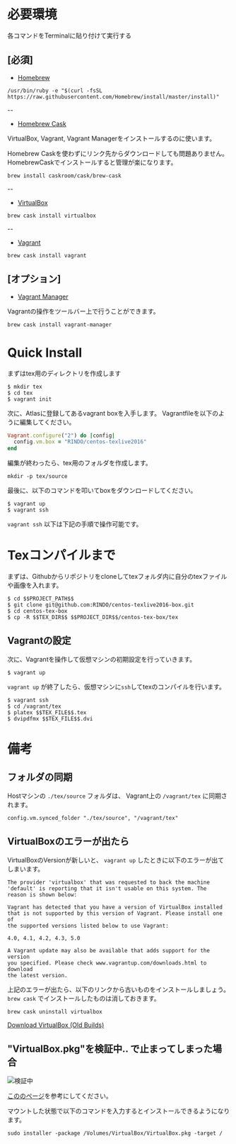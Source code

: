 # 必要環境

各コマンドをTerminalに貼り付けて実行する

## [必須]

* [Homebrew](http://brew.sh/index_ja.html)

```
/usr/bin/ruby -e "$(curl -fsSL https://raw.githubusercontent.com/Homebrew/install/master/install)"
```
--

* [Homebrew Cask](https://caskroom.github.io/)

VirtualBox, Vagrant, Vagrant Managerをインストールするのに使います。

Homebrew Caskを使わずにリンク先からダウンロードしても問題ありません。
HomebrewCaskでインストールすると管理が楽になります。

```
brew install caskroom/cask/brew-cask
```

--

* [VirtualBox](https://www.virtualbox.org/)

```
brew cask install virtualbox
```

--

* [Vagrant](https://www.vagrantup.com/)

```
brew cask install vagrant
```

## [オプション]

* [Vagrant Manager](http://vagrantmanager.com/)

Vagrantの操作をツールバー上で行うことができます。

```
brew cask install vagrant-manager
```

# Quick Install

まずはtex用のディレクトリを作成します 

```
$ mkdir tex
$ cd tex
$ vagrant init 
```

次に、Atlasに登録してあるvagrant boxを入手します。
Vagrantfileを以下のように編集してください。

```ruby
Vagrant.configure("2") do |config|
  config.vm.box = "RINDO/centos-texlive2016"
end
```

編集が終わったら、tex用のフォルダを作成します。

```
mkdir -p tex/source
```

最後に、以下のコマンドを叩いてboxをダウンロードしてください。

```
$ vagrant up
$ vagrant ssh
```

`vagrant ssh` 以下は下記の手順で操作可能です。

# Texコンパイルまで

まずは、Githubからリポジトリをcloneしてtexフォルダ内に自分のtexファイルや画像を入れます。

```
$ cd $$PROJECT_PATH$$
$ git clone git@github.com:RINDO/centos-texlive2016-box.git
$ cd centos-tex-box
$ cp -R $$TEX_DIR$$ $$PROJECT_DIR$$/centos-tex-box/tex
```

## Vagrantの設定

次に、Vagrantを操作して仮想マシンの初期設定を行っていきます。

```
$ vagrant up
```

`vagrant up` が終了したら、仮想マシンに`ssh`してtexのコンパイルを行います。

```
$ vagrant ssh
$ cd /vagrant/tex
$ platex $$TEX_FILE$$.tex
$ dvipdfmx $$TEX_FILE$$.dvi
```

# 備考

## フォルダの同期

Hostマシンの `./tex/source` フォルダは、 Vagrant上の `/vagrant/tex` に同期されます。

```
config.vm.synced_folder "./tex/source", "/vagrant/tex"
```

## VirtualBoxのエラーが出たら

VirtualBoxのVersionが新しいと、 `vagrant up` したときに以下のエラーが出てしまいます。 

```
The provider 'virtualbox' that was requested to back the machine
'default' is reporting that it isn't usable on this system. The
reason is shown below:

Vagrant has detected that you have a version of VirtualBox installed
that is not supported by this version of Vagrant. Please install one of
the supported versions listed below to use Vagrant:

4.0, 4.1, 4.2, 4.3, 5.0

A Vagrant update may also be available that adds support for the version
you specified. Please check www.vagrantup.com/downloads.html to download
the latest version.
```

上記のエラーが出たら、以下のリンクから古いものをインストールしましょう。  `brew cask` でインストールしたものは消しておきます。

```
brew cask uninstall virtualbox
```

[Download VirtualBox (Old Builds)](https://www.virtualbox.org/wiki/Download_Old_Builds)


## "VirtualBox.pkg"を検証中.. で止まってしまった場合

![検証中](https://cloud.githubusercontent.com/assets/2969018/16825368/2738dc88-49af-11e6-84ef-0b2527285c43.png)

[こののページ](https://forums.virtualbox.org/viewtopic.php?f=8&t=77122)を参考にしてください。

マウントした状態で以下のコマンドを入力するとインストールできるようになります。 

```
sudo installer -package /Volumes/VirtualBox/VirtualBox.pkg -target /
```